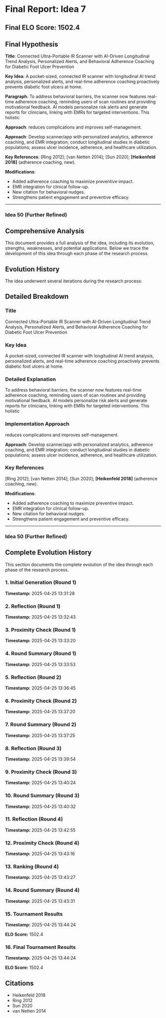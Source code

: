 # Final Report: Idea 7

## Final ELO Score: 1502.4

## Final Hypothesis

**Title**: Connected Ultra-Portable IR Scanner with AI-Driven Longitudinal Trend Analysis, Personalized Alerts, and Behavioral Adherence Coaching for Diabetic Foot Ulcer Prevention

**Key Idea**: A pocket-sized, connected IR scanner with longitudinal AI trend analysis, personalized alerts, and real-time adherence coaching proactively prevents diabetic foot ulcers at home.

**Paragraph**: To address behavioral barriers, the scanner now features real-time adherence coaching, reminding users of scan routines and providing motivational feedback. AI models personalize risk alerts and generate reports for clinicians, linking with EMRs for targeted interventions. This holistic

**Approach**: reduces complications and improves self-management.

**Approach**: Develop scanner/app with personalized analytics, adherence coaching, and EMR integration; conduct longitudinal studies in diabetic populations; assess ulcer incidence, adherence, and healthcare utilization.

**Key References**: [Ring 2012]; [van Netten 2014]; [Sun 2020]; **[Heikenfeld 2018]** (adherence coaching, new).

**Modifications**:
- Added adherence coaching to maximize preventive impact.
- EMR integration for clinical follow-up.
- New citation for behavioral nudges.
- Strengthens patient engagement and preventive efficacy.

---

### Idea 50 (Further Refined)

## Comprehensive Analysis

This document provides a full analysis of the idea, including its evolution, strengths, weaknesses, and potential applications. Below we trace the development of this idea through each phase of the research process.

## Evolution History

The idea underwent several iterations during the research process:

## Detailed Breakdown

### Title

Connected Ultra-Portable IR Scanner with AI-Driven Longitudinal Trend Analysis, Personalized Alerts, and Behavioral Adherence Coaching for Diabetic Foot Ulcer Prevention

### Key Idea

A pocket-sized, connected IR scanner with longitudinal AI trend analysis, personalized alerts, and real-time adherence coaching proactively prevents diabetic foot ulcers at home.

### Detailed Explanation

To address behavioral barriers, the scanner now features real-time adherence coaching, reminding users of scan routines and providing motivational feedback. AI models personalize risk alerts and generate reports for clinicians, linking with EMRs for targeted interventions. This holistic

### Implementation Approach

reduces complications and improves self-management.

**Approach**: Develop scanner/app with personalized analytics, adherence coaching, and EMR integration; conduct longitudinal studies in diabetic populations; assess ulcer incidence, adherence, and healthcare utilization.

### Key References

[Ring 2012]; [van Netten 2014]; [Sun 2020]; **[Heikenfeld 2018]** (adherence coaching, new).

**Modifications**:
- Added adherence coaching to maximize preventive impact.
- EMR integration for clinical follow-up.
- New citation for behavioral nudges.
- Strengthens patient engagement and preventive efficacy.

---

### Idea 50 (Further Refined)

## Complete Evolution History

This section documents the complete evolution of the idea through each phase of the research process.

### 1. Initial Generation (Round 1)
**Timestamp:** 2025-04-25 13:31:28



### 2. Reflection (Round 1)
**Timestamp:** 2025-04-25 13:32:43



### 3. Proximity Check (Round 1)
**Timestamp:** 2025-04-25 13:33:20



### 4. Round Summary (Round 1)
**Timestamp:** 2025-04-25 13:33:53



### 5. Reflection (Round 2)
**Timestamp:** 2025-04-25 13:36:45



### 6. Proximity Check (Round 2)
**Timestamp:** 2025-04-25 13:37:20



### 7. Round Summary (Round 2)
**Timestamp:** 2025-04-25 13:37:25



### 8. Reflection (Round 3)
**Timestamp:** 2025-04-25 13:39:54



### 9. Proximity Check (Round 3)
**Timestamp:** 2025-04-25 13:40:24



### 10. Round Summary (Round 3)
**Timestamp:** 2025-04-25 13:40:32



### 11. Reflection (Round 4)
**Timestamp:** 2025-04-25 13:42:55



### 12. Proximity Check (Round 4)
**Timestamp:** 2025-04-25 13:43:16



### 13. Ranking (Round 4)
**Timestamp:** 2025-04-25 13:43:27



### 14. Round Summary (Round 4)
**Timestamp:** 2025-04-25 13:43:31



### 15. Tournament Results
**Timestamp:** 2025-04-25 13:44:24

**ELO Score:** 1502.4



### 16. Final Tournament Results
**Timestamp:** 2025-04-25 13:44:24

**ELO Score:** 1502.4



## Citations

- Heikenfeld 2018
- Ring 2012
- Sun 2020
- van Netten 2014
